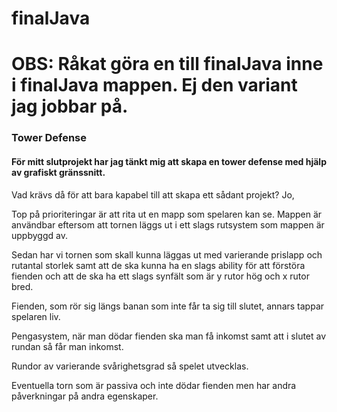 # finalJava

# OBS: Råkat göra en till finalJava inne i finalJava mappen. Ej den variant jag jobbar på.

### Tower Defense

#### För mitt slutprojekt har jag tänkt mig att skapa en tower defense med hjälp av grafiskt gränssnitt.

Vad krävs då för att bara kapabel till att skapa ett sådant projekt? Jo,

Top på prioriteringar är att rita ut en mapp som spelaren kan se. Mappen är användbar eftersom att tornen läggs ut i ett slags rutsystem som mappen är uppbyggd av.

Sedan har vi tornen som skall kunna läggas ut med varierande prislapp och rutantal storlek samt att de ska kunna ha en slags ability för att förstöra fienden och att de ska ha ett slags synfält som är y rutor hög och x rutor bred.

Fienden, som rör sig längs banan som inte får ta sig till slutet, annars tappar spelaren liv.

Pengasystem, när man dödar fienden ska man få inkomst samt att i slutet av rundan så får man inkomst.

Rundor av varierande svårighetsgrad så spelet utvecklas.

Eventuella torn som är passiva och inte dödar fienden men har andra påverkningar på andra egenskaper.
